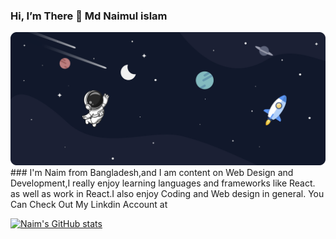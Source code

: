 ### Hi, I’m There 👋 Md Naimul islam
<img className="p-3" src="https://github.com/Naimcoder/Naimcoder/blob/main/top-bg.png" alt="" />
###
I'm Naim from Bangladesh,and I am content on Web Design and Development,I really enjoy learning  languages and frameworks like React.
as well as work in React.I also enjoy Coding and Web design in general. You Can Check Out My Linkdin Account at

[![Naim's GitHub stats](https://github-readme-stats.vercel.app/api?username=Naim&show_icons=true&theme=radical)](https://github.com/Naim/github-readme-stats)


